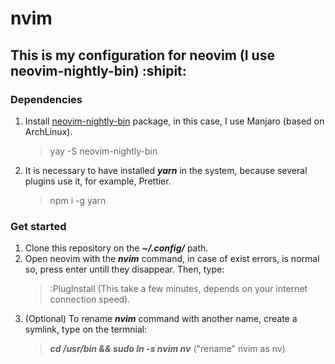 # nvim 
## This is my configuration for neovim (I use neovim-nightly-bin) :shipit:
### Dependencies
1. Install [neovim-nightly-bin](https://aur.archlinux.org/packages/neovim-nightly-bin/) package, in this case, I use Manjaro (based on ArchLinux).
   > yay -S neovim-nightly-bin
1. It is necessary to have installed *__yarn__* in the system, because several plugins use it, for example, Prettier.
   > npm i -g yarn
### Get started
1. Clone this repository on the *__~/.config/__* path.
1. Open neovim with the *__nvim__* command, in case of exist errors, is normal so, press enter untill they disappear. Then, type:
   >  :PlugInstall (This take a few minutes, depends on your internet connection speed).
1. (Optional) To rename *__nvim__* command with another name, create a symlink, type on the termnial: 
   > *__cd /usr/bin && sudo ln -s nvim nv__* ("rename" nvim as nv)
   > 
